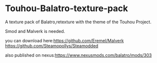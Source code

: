 # Touhou-Balatro-texture-pack
A texture pack of Balatro,retexture with the theme of the Touhou Project.

Smod and Malverk is needed.

you can download here:https://github.com/Eremel/Malverk https://github.com/Steamopollys/Steamodded

also published on nexus:https://www.nexusmods.com/balatro/mods/303
